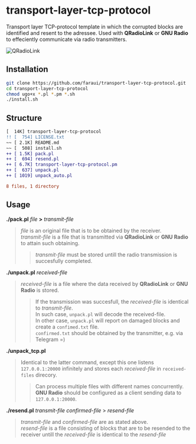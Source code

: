 # transport-layer-tcp-protocol
Transport layer TCP-protocol template in which the corrupted blocks are identified and resent to the adressee. Used with **QRadioLink** or **GNU Radio** to effeciently communicate via radio transmitters.

![QRadioLink](https://github.com/faraui/transport-layer-tcp-protocol/assets/170811164/8b8f9a25-015d-4a90-a6db-7bc348543464)


## Installation
```bash
git clone https://github.com/faraui/transport-layer-tcp-protocol.git
cd transport-layer-tcp-protocol
chmod ugo+x *.pl *.pm *.sh
./install.sh
```

## Structure
```diff
[  14K] transport-layer-tcp-protocol
!! [  754] LICENSE.txt
~~ [ 2.1K] README.md
~~ [  508] install.sh
++ [ 1.5K] pack.pl
++ [  694] resend.pl
++ [ 6.7K] transport-layer-tcp-protocol.pm
++ [  637] unpack.pl
++ [ 1019] unpack_auto.pl

8 files, 1 directory
```

## Usage
**./pack.pl** *file* **>** *transmit-file*
> *file* is an original file that is to be obtained by the receiver.\
> *transmit-file* is a file that is transmitted via **QRadioLink** or **GNU Radio** to attain such obtaining.
>> *transmit-file* must be stored untill the radio transmission is succesfully completed.

**./unpack.pl** *received-file*
> *received-file* is a file where the data received by **QRadioLink** or **GNU Radio** is stored.
>> If the transmission was succesfull, the *received-file* is identical to *transmit-file*.\
>> In such case, `unpack.pl` will decode the received-file.\
>> In other case, `unpack.pl` will report on damaged blocks and create a `confimed.txt` file.\
>> `confirmed.txt` should be obtained by the transmitter, e.g. via Telegram =)

**./unpack_tcp.pl**
> Identical to the latter command, except this one listens `127.0.0.1:20000` infinitely and stores each *received-file* in `received-files` direcory.
>> Can process multiple files with different names concurrently.\
>> **GNU Radio** should be configured as a client sending data to `127.0.0.1:20000`.

**./resend.pl** *transmit-file* *confirmed-file* > *resend-file*
> *transmit-file* and *confirmed-file* are as stated above.\
> *resend-file* is a file consisting of blocks that are to be resended to the receiver untill the *received-file* is identical to the *resend-file*
